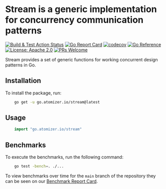 # Stream is a generic implementation for concurrency communication patterns

[![Build & Test Action Status](https://github.com/devnw/stream/actions/workflows/build.yml/badge.svg)](https://github.com/devnw/stream/actions)
[![Go Report Card](https://goreportcard.com/badge/go.atomizer.io/stream)](https://goreportcard.com/report/go.atomizer.io/stream)
[![codecov](https://codecov.io/gh/devnw/stream/branch/main/graph/badge.svg)](https://codecov.io/gh/devnw/stream)
[![Go Reference](https://pkg.go.dev/badge/go.atomizer.io/stream.svg)](https://pkg.go.dev/go.atomizer.io/stream)
[![License: Apache 2.0](https://img.shields.io/badge/license-Apache-blue.svg)](https://opensource.org/licenses/Apache-2.0)
[![PRs Welcome](https://img.shields.io/badge/PRs-welcome-brightgreen.svg)](http://makeapullrequest.com)

Stream provides a set of generic functions for working concurrent
design patterns in Go.

## Installation

To install the package, run:

```bash
    go get -u go.atomizer.io/stream@latest
```

## Usage

```go
    import "go.atomizer.io/stream"
```

## Benchmarks

To execute the benchmarks, run the following command:

```bash
    go test -bench=. ./...
```

To view benchmarks over time for the `main` branch of the repository they can
be seen on our [Benchmark Report Card].

[Benchmark Report Card]: https://devnw.github.io/stream/dev/bench/

<!-- GODOC_START -->
